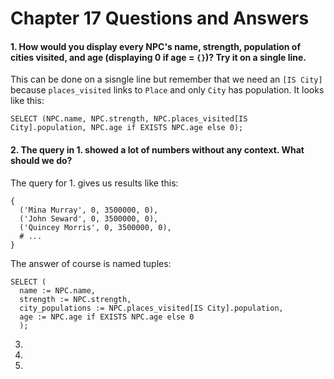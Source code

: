 # Chapter 17 Questions and Answers

#### 1. How would you display every NPC's name, strength, population of cities visited, and age (displaying 0 if age = `{}`)? Try it on a single line.

This can be done on a sisngle line but remember that we need an `[IS City]` because `places_visited` links to `Place` and only `City` has population. It looks like this:

```
SELECT (NPC.name, NPC.strength, NPC.places_visited[IS City].population, NPC.age if EXISTS NPC.age else 0);
```

#### 2. The query in 1. showed a lot of numbers without any context. What should we do?

The query for 1. gives us results like this:

```
{
  ('Mina Murray', 0, 3500000, 0),
  ('John Seward', 0, 3500000, 0),
  ('Quincey Morris', 0, 3500000, 0),
  # ...
}
```

The answer of course is named tuples:

```
SELECT (
  name := NPC.name,
  strength := NPC.strength,
  city_populations := NPC.places_visited[IS City].population,
  age := NPC.age if EXISTS NPC.age else 0
  );
```

3.

4.

5.
